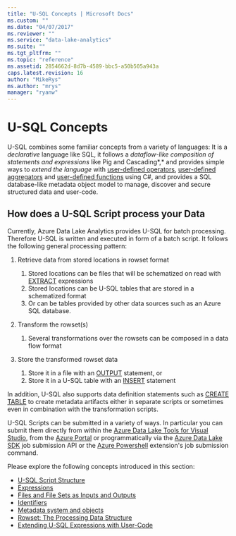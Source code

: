```yaml
---
title: "U-SQL Concepts | Microsoft Docs"
ms.custom: ""
ms.date: "04/07/2017"
ms.reviewer: ""
ms.service: "data-lake-analytics"
ms.suite: ""
ms.tgt_pltfrm: ""
ms.topic: "reference"
ms.assetid: 2854662d-8d7b-4589-bbc5-a50b505a943a
caps.latest.revision: 16
author: "MikeRys"
ms.author: "mrys"
manager: "ryanw"
---
```

# U-SQL Concepts
U-SQL combines some familiar concepts from a variety of languages: It is a *declarative* language like SQL, it follows a *dataflow-like composition of statements and expressions* like Pig and Cascading*,* and provides simple ways to *extend the language* with [user-defined operators](https://docs.microsoft.com/azure/data-lake-analytics/data-lake-analytics-u-sql-programmability-guide#user-defined-objects--udo), [user-defined aggregators](https://docs.microsoft.com/azure/data-lake-analytics/data-lake-analytics-u-sql-programmability-guide#user-defined-aggregates--udagg) and [user-defined functions](https://docs.microsoft.com/azure/data-lake-analytics/data-lake-analytics-u-sql-programmability-guide#user-defined-functions---udf) using C#, and provides a SQL database-like metadata object model to manage, discover and secure structured data and user-code.  

## How does a U-SQL Script process your Data
Currently, Azure Data Lake Analytics provides U-SQL for batch processing.  Therefore U-SQL is written and executed in form of a batch script. It follows the following general processing pattern:    
1.  Retrieve data from stored locations in rowset format    
    1.  Stored locations can be files that will be schematized on read with [EXTRACT](extract-expression-u-sql.md) expressions    
    2.  Stored locations can be U-SQL tables that are stored in a schematized format    
    3.  Or can be tables provided by other data sources such as an Azure SQL database.     
    

2.  Transform the rowset(s)    
    1.  Several transformations over the rowsets can be composed in a data flow format    
    
    
3.  Store the transformed rowset data    
    1.  Store it in a file with an [OUTPUT](output-statement-u-sql.md) statement, or    
    2.  Store it in a U-SQL table with an [INSERT](insert-u-sql.md) statement    

In addition, U-SQL also supports data definition statements such as [CREATE TABLE](create-table-u-sql-creating-a-table-with-schema.md) to create metadata artifacts either in separate scripts or sometimes even in combination with the transformation scripts.  
  
U-SQL Scripts can be submitted in a variety of ways. In particular you can submit them directly from within the [Azure Data Lake Tools for Visual Studio](https://azure.microsoft.com/en-us/documentation/articles/data-lake-analytics-data-lake-tools-get-started/), from the [Azure Portal](https://azure.microsoft.com/en-us/documentation/articles/data-lake-analytics-get-started-portal) or programmatically via the [Azure Data Lake SDK](https://azure.microsoft.com/en-us/documentation/articles/data-lake-analytics-get-started-net-sdk/) job submission API or the [Azure Powershell](https://azure.microsoft.com/en-us/documentation/articles/data-lake-analytics-get-started-powershell) extension's job submission command.  
  
Please explore the following concepts introduced in this section:  
* [U-SQL Script Structure](u-sql-scripts.md)  
* [Expressions](expressions-u-sql.md)
* [Files and File Sets as Inputs and Outputs](files-and-file-sets-as-inputs-and-outputs-u-sql.md) 
* [Identifiers](identifiers-u-sql.md)  
* [Metadata system and objects](data-definition-language-ddl-statements-u-sql.md) 
* [Rowset: The Processing Data Structure](rowset-the-processing-data-structure-u-sql.md)  
* [Extending U-SQL Expressions with User-Code](extending-u-sql-expressions-with-user-code.md)



